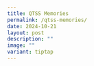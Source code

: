 ```yaml
---
title: QTSS Memories
permalink: /qtss-memories/
date: 2024-10-21
layout: post
description: ""
image: ""
variant: tiptap
---
```

